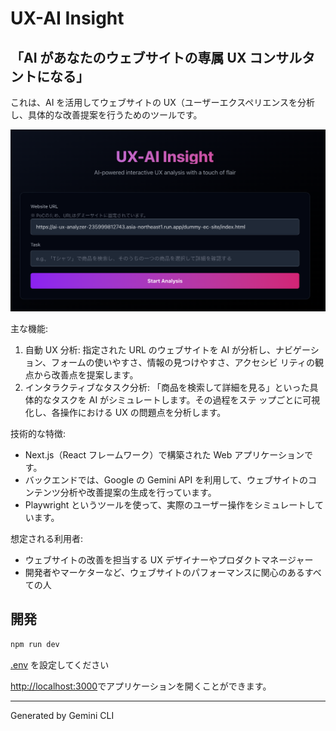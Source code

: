 # UX-AI Insight

## 「AI があなたのウェブサイトの専属 UX コンサルタントになる」

これは、AI を活用してウェブサイトの UX（ユーザーエクスペリエンスを分析し、具体的な改善提案を行うためのツールです。

![](sample-image.png)

主な機能:

1.  自動 UX 分析: 指定された URL のウェブサイトを AI が分析し、ナビゲーション、フォームの使いやすさ、情報の見つけやすさ、アクセシビ
    リティの観点から改善点を提案します。
2.  インタラクティブなタスク分析: 「商品を検索して詳細を見る」といった具体的なタスクを AI がシミュレートします。その過程をステ
    ップごとに可視化し、各操作における UX の問題点を分析します。

技術的な特徴:

- Next.js（React フレームワーク）で構築された Web アプリケーションです。
- バックエンドでは、Google の Gemini API を利用して、ウェブサイトのコンテンツ分析や改善提案の生成を行っています。
- Playwright というツールを使って、実際のユーザー操作をシミュレートしています。

想定される利用者:

- ウェブサイトの改善を担当する UX デザイナーやプロダクトマネージャー
- 開発者やマーケターなど、ウェブサイトのパフォーマンスに関心のあるすべての人

## 開発

```bash
npm run dev
```

[.env](ai-ux-analyzer/.env) を設定してください

[http://localhost:3000](http://localhost:3000)でアプリケーションを開くことができます。

---

Generated by Gemini CLI
